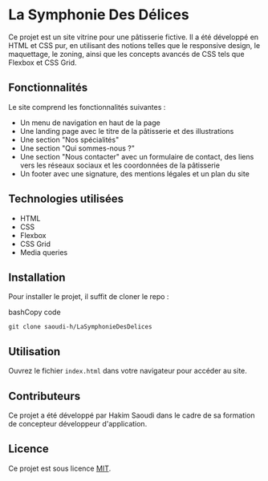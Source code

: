 # La Symphonie Des Délices

Ce projet est un site vitrine pour une pâtisserie fictive. Il a été développé en HTML et CSS pur, en utilisant des notions telles que le responsive design, le maquettage, le zoning, ainsi que les concepts avancés de CSS tels que Flexbox et CSS Grid.

## Fonctionnalités

Le site comprend les fonctionnalités suivantes :

-   Un menu de navigation en haut de la page
-   Une landing page avec le titre de la pâtisserie et des illustrations
-   Une section "Nos spécialités"
-   Une section "Qui sommes-nous ?"
-   Une section "Nous contacter" avec un formulaire de contact, des liens vers les réseaux sociaux et les coordonnées de la pâtisserie
-   Un footer avec une signature, des mentions légales et un plan du site

## Technologies utilisées

-   HTML
-   CSS
-   Flexbox
-   CSS Grid
-   Media queries

## Installation

Pour installer le projet, il suffit de cloner le repo :

bashCopy code

`git clone saoudi-h/LaSymphonieDesDelices`

## Utilisation

Ouvrez le fichier `index.html` dans votre navigateur pour accéder au site.

## Contributeurs

Ce projet a été développé par Hakim Saoudi dans le cadre de sa formation de concepteur développeur d'application.

## Licence

Ce projet est sous licence [MIT](https://opensource.org/licenses/MIT).
